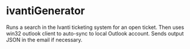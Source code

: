 # ivantiGenerator
Runs a search in the Ivanti ticketing system for an open ticket. Then uses win32 outlook client to auto-sync to local Outlook account. Sends output JSON in the email if necessary. 

